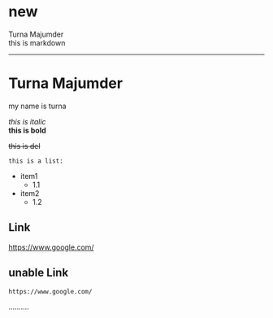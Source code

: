 # new
<!--markdown tutorial-->  
Turna Majumder  
this is markdown

---
# Turna Majumder  

<p>my name is turna</p>

_this is italic_  
__this is bold__

~~this is del~~  


`this is a list:`


- item1
  - 1.1   
- item2 
  - 1.2

## Link  
https://www.google.com/   

## unable Link
`https://www.google.com/`


..........